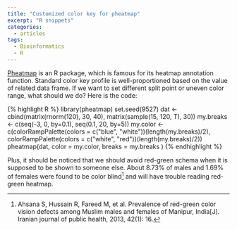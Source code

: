 ```yaml
---
title: "Customized color key for pheatmap"
excerpt: "R snippets"
categories:
  - articles
tags:
  - Bioinformatics
  - R
---
```


[Pheatmap](https://cran.r-project.org/web/packages/pheatmap/pheatmap.pdf) is an R package, which is famous for its heatmap annotation function. Standard color key profile is well-proportioned based on the value of related data frame. If we want to set different split point or uneven color range, what should we do? Here is the code:


{% highlight R %}
library(pheatmap)
set.seed(9527)
dat <- cbind(matrix(rnorm(120), 30, 40), matrix(sample(15, 120, T), 30))
my.breaks <- c(seq(-3, 0, by=0.1), seq(0.1, 20, by=5))
my.color <- c(colorRampPalette(colors = c("blue", "white"))(length(my.breaks)/2), colorRampPalette(colors = c("white", "red"))(length(my.breaks)/2))
pheatmap(dat, 
         color = my.color,
         breaks = my.breaks
)
{% endhighlight %}

Plus, it should be noticed that we should avoid red-green schema when it is supposed to be shown to someone else. About 8.73% of males and 1.69% of females were found to be color blind[^1] and will have trouble reading red-green heatmap.

[^1]: Ahsana S, Hussain R, Fareed M, et al. Prevalence of red-green color vision defects among Muslim males and females of Manipur, India[J]. Iranian journal of public health, 2013, 42(1): 16.
